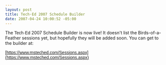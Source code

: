 ```yaml
---
layout: post
title: Tech·Ed 2007 Schedule Builder
date: 2007-04-24 10:00:52 -05:00
---
```


The <font face="Arial">Tech·Ed </font>2007 Schedule Builder is now live! It doesn't list the Birds-of-a-Feather sessions yet, but hopefully they will be added soon. You can get to the builder at:

<font face="Arial">[https://www.msteched.com/Sessions.aspx](https://www.msteched.com/Sessions.aspx)</font>
